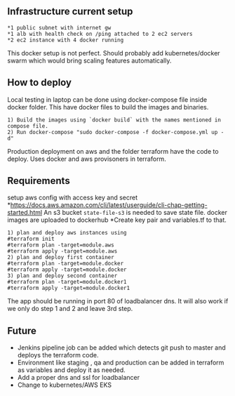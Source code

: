 ## Infrastructure current setup 

```
*1 public subnet with internet gw
*1 alb with health check on /ping attached to 2 ec2 servers
*2 ec2 instance with 4 docker running
```

This docker setup is not perfect. Should probably add kubernetes/docker swarm which would bring scaling features automatically.

## How to deploy
Local testing in laptop can be done using docker-compose file inside docker folder. This have docker files to build the images and binaries. 

```
1) Build the images using `docker build` with the names mentioned in compose file.
2) Run docker-compose "sudo docker-compose -f docker-compose.yml up -d"
```

Production deployment on aws and the folder terraform have the code to deploy. Uses docker and aws provisoners in terraform.

## Requirements
setup aws config with access key and secret 
*https://docs.aws.amazon.com/cli/latest/userguide/cli-chap-getting-started.html
An s3 bucket `state-file-s3` is needed to save state file. 
docker images are uploaded to dockerhub
*Create key pair and variables.tf to that. 

```
1) plan and deploy aws instances using 
#terraform init 
#terraform plan -target=module.aws
#terraform apply -target=module.aws
2) plan and deploy first container
#terraform plan -target=module.docker
#terraform apply -target=module.docker
3) plan and deploy second container
#terraform plan -target=module.docker1
#terraform apply -target=module.docker1
```

The app should be running in port 80 of loadbalancer dns. It will also work if we only do step 1 and 2 and leave 3rd step.

## Future
* Jenkins pipeline job can be added which detects git push to master and deploys the terraform code.
* Environment like staging , qa and production can be added in terraform as variables and deploy it as needed. 
* Add a proper dns and ssl for loadbalancer
* Change to kubernetes/AWS EKS
